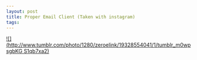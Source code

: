 ```yaml
--- 
layout: post
title: Proper Email Client (Taken with instagram)
tags: 
---
```

[![](http://www.tumblr.com/photo/1280/zeroelink/19328554041/1/tumblr_m0wpsgbKG
S1qb7xa2)](http://instagr.am/p/ILZNyaucBa/)

